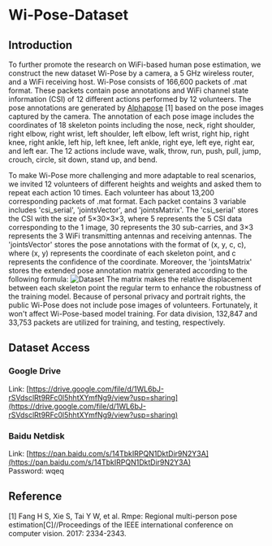 # Wi-Pose-Dataset
## Introduction
To further promote the research on WiFi-based human pose estimation, we construct the new dataset Wi-Pose by a camera, a 5 GHz wireless router, and a WiFi receiving host. Wi-Pose consists of 166,600 packets of .mat format. These packets contain pose annotations and WiFi channel state information (CSI) of 12 different actions performed by 12 volunteers. The pose annotations are generated by [Alphapose](https://openaccess.thecvf.com/content_ICCV_2017/papers/Fang_RMPE_Regional_Multi-Person_ICCV_2017_paper.pdf) [1] based on the pose images captured by the camera. The annotation of each pose image includes the coordinates of 18 skeleton points including the nose, neck, right shoulder, right elbow, right wrist, left shoulder, left elbow, left wrist, right hip, right knee, right ankle, left hip, left knee, left ankle, right eye, left eye, right ear, and left ear. The 12 actions include wave, walk, throw, run, push, pull, jump, crouch, circle, sit down, stand up, and bend. 

To make Wi-Pose more challenging and more adaptable to real scenarios, we invited 12 volunteers of different heights and weights and asked them to repeat each action 10 times. Each volunteer has about 13,200 corresponding packets of .mat format. Each packet contains 3 variable includes 'csi_serial', 'jointsVector', and 'jointsMatrix'. The 'csi_serial' stores the CSI with the size of 5×30×3×3, where 5 represents the 5 CSI data corresponding to the 1 image, 30 represents the 30 sub-carries, and 3×3 represents the 3 WiFi transmitting antennas and receiving antennas. The 'jointsVector' stores the pose annotations with the format of (x, y, c, c), where (x, y) represents the coordinate of each skeleton point, and c represents the confidence of the coordinate. Moreover, the 'jointsMatrix' stores the extended pose annotation matrix generated according to the following formula:
![Dataset](https://github.com/NjtechCVLab/Wi-PoseDataset/blob/main/Matrix.png)
The matrix makes the relative displacement between each skeleton point the regular term to enhance the robustness of the training model. Because of personal privacy and portrait rights, the public Wi-Pose does not include pose images of volunteers. Fortunately, it won't affect Wi-Pose-based model training. For data division, 132,847 and 33,753 packets are utilized for training, and testing, respectively.

## Dataset Access

### Google Drive
Link: [https://drive.google.com/file/d/1WL6bJ-rSVdsclRt9RFc0l5hhtXYmfNg9/view?usp=sharing](https://drive.google.com/file/d/1WL6bJ-rSVdsclRt9RFc0l5hhtXYmfNg9/view?usp=sharing)

### Baidu Netdisk
Link: [https://pan.baidu.com/s/14TbkIRPQN1DktDir9N2Y3A](https://pan.baidu.com/s/14TbkIRPQN1DktDir9N2Y3A)  
Password: wqeq 

## Reference
[1] Fang H S, Xie S, Tai Y W, et al. Rmpe: Regional multi-person pose estimation[C]//Proceedings of the IEEE international conference on computer vision. 2017: 2334-2343.
